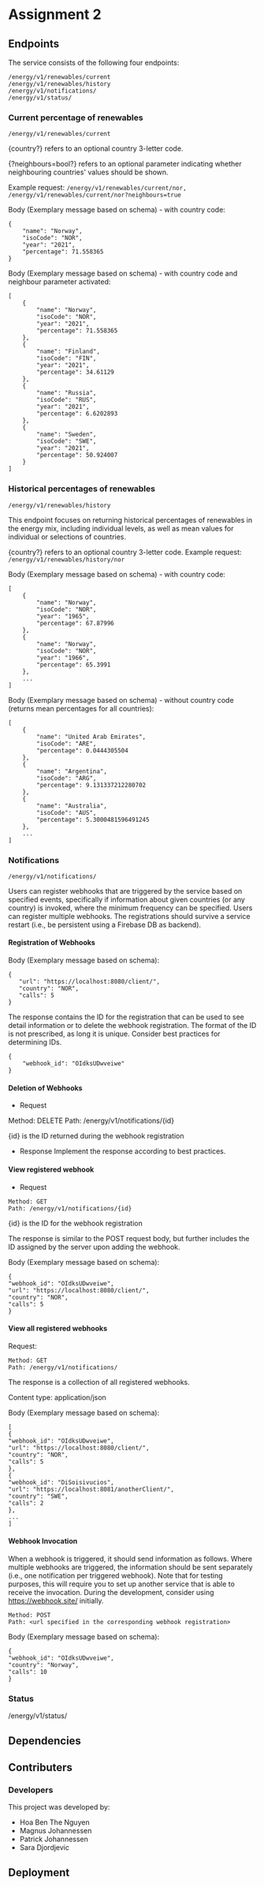 # Assignment 2

## Endpoints
The service consists of the following four endpoints:
```
/energy/v1/renewables/current
/energy/v1/renewables/history
/energy/v1/notifications/
/energy/v1/status/
```

### Current percentage of renewables
```
/energy/v1/renewables/current
```

{country?} refers to an optional country 3-letter code. 

{?neighbours=bool?} refers to an optional parameter indicating whether neighbouring countries' values should be shown.

Example request: ```/energy/v1/renewables/current/nor, /energy/v1/renewables/current/nor?neighbours=true```

Body (Exemplary message based on schema) - with country code:
```
{
    "name": "Norway",
    "isoCode": "NOR",
    "year": "2021",
    "percentage": 71.558365
}
```

Body (Exemplary message based on schema) - with country code and neighbour parameter activated:
```
[
    {
        "name": "Norway",
        "isoCode": "NOR",
        "year": "2021",
        "percentage": 71.558365
    },
    {
        "name": "Finland",
        "isoCode": "FIN",
        "year": "2021",
        "percentage": 34.61129
    },
    {
        "name": "Russia",
        "isoCode": "RUS",
        "year": "2021",
        "percentage": 6.6202893
    },
    {
        "name": "Sweden",
        "isoCode": "SWE",
        "year": "2021",
        "percentage": 50.924007
    }
]
```
### Historical percentages of renewables
```/energy/v1/renewables/history```

This endpoint focuses on returning historical percentages of renewables in the energy mix, including individual levels, as well as mean values for individual or selections of countries.

{country?} refers to an optional country 3-letter code.
Example request: ```/energy/v1/renewables/history/nor```

Body (Exemplary message based on schema) - with country code:
```
[
    {
        "name": "Norway",
        "isoCode": "NOR",
        "year": "1965",
        "percentage": 67.87996
    },
    {
        "name": "Norway",
        "isoCode": "NOR",
        "year": "1966",
        "percentage": 65.3991
    },
    ...
]
```

Body (Exemplary message based on schema) - without country code (returns mean percentages for all countries):
```
[
    {
        "name": "United Arab Emirates",
        "isoCode": "ARE",
        "percentage": 0.0444305504
    },
    {
        "name": "Argentina",
        "isoCode": "ARG",
        "percentage": 9.131337212280702
    },
    {
        "name": "Australia",
        "isoCode": "AUS",
        "percentage": 5.3000481596491245
    },
    ...
]
```
### Notifications
```/energy/v1/notifications/```

Users can register webhooks that are triggered by the service based on specified events, specifically if information about given countries (or any country) is invoked, where the minimum frequency can be specified. Users can register multiple webhooks. The registrations should survive a service restart (i.e., be persistent using a Firebase DB as backend).

#### Registration of Webhooks
Body (Exemplary message based on schema):
```
{
   "url": "https://localhost:8080/client/",
   "country": "NOR",
   "calls": 5
}
```

The response contains the ID for the registration that can be used to see detail information or to delete the webhook registration. The format of the ID is not prescribed, as long it is unique. Consider best practices for determining IDs.
```
{
    "webhook_id": "OIdksUDwveiwe"
}
```

#### Deletion of Webhooks
- Request

Method: DELETE
Path: /energy/v1/notifications/{id}

{id} is the ID returned during the webhook registration


- Response
  Implement the response according to best practices.


#### View registered webhook

- Request

```
Method: GET
Path: /energy/v1/notifications/{id}
```

{id} is the ID for the webhook registration

The response is similar to the POST request body, but further includes the ID assigned by the server upon adding the webhook.


Body (Exemplary message based on schema):
```
{
"webhook_id": "OIdksUDwveiwe",
"url": "https://localhost:8080/client/",
"country": "NOR",
"calls": 5
}
```

#### View all registered webhooks

Request:
```
Method: GET
Path: /energy/v1/notifications/
```

The response is a collection of all registered webhooks.

Content type: application/json


Body (Exemplary message based on schema):
```
[
{
"webhook_id": "OIdksUDwveiwe",
"url": "https://localhost:8080/client/",
"country": "NOR",
"calls": 5
},
{
"webhook_id": "DiSoisivucios",
"url": "https://localhost:8081/anotherClient/",
"country": "SWE",
"calls": 2
},
...
]
```

#### Webhook Invocation
When a webhook is triggered, it should send information as follows. Where multiple webhooks are triggered, the information should be sent separately (i.e., one notification per triggered webhook). Note that for testing purposes, this will require you to set up another service that is able to receive the invocation. During the development, consider using https://webhook.site/ initially.

```
Method: POST
Path: <url specified in the corresponding webhook registration>
```

Body (Exemplary message based on schema):
```
{
"webhook_id": "OIdksUDwveiwe",
"country": "Norway",
"calls": 10
}
```

### Status
/energy/v1/status/

## Dependencies

## Contributers
### Developers
This project was developed by:
  - Hoa Ben The Nguyen
  - Magnus Johannessen
  - Patrick Johannessen
  - Sara Djordjevic

## Deployment

